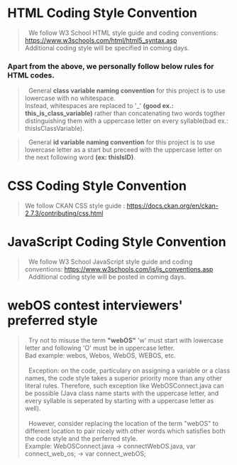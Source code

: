 # HTML Coding Style Convention

> &nbsp;&nbsp;We follow W3 School HTML style guide and coding conventions: https://www.w3schools.com/html/html5_syntax.asp <br> Additional coding style will be specified in coming days.


### Apart from the above, we personally follow below rules for HTML codes. 
> &nbsp;&nbsp;General <b>class variable naming convention</b> for this project is to use lowercase with no whitespace. <br> Instead, whitespaces are replaced to '_' <b>(good ex.: this_is_class_variable)</b> rather than concatenating two words togther distinguishing them with a uppercase letter on every syllable(bad ex.: thisIsClassVariable).

> &nbsp;&nbsp;General <b>id variable naming convention</b> for this project is to use lowercase letter as a start but preceed with the uppercase letter on the next following word <b>(ex: thisIsID)</b>.

# CSS Coding Style Convention
> We follow CKAN CSS style guide : https://docs.ckan.org/en/ckan-2.7.3/contributing/css.html

# JavaScript Coding Style Convention
> &nbsp;&nbsp;We follow W3 School JavaScript style guide and coding conventions: https://www.w3schools.com/js/js_conventions.asp
> &nbsp;&nbsp;Additional coding style will be posted in coming days.

# webOS contest interviewers' preferred style
> &nbsp;&nbsp;Try not to misuse the term **"webOS"** 'w' must start with lowercase letter and following 'O' must be in uppercase letter.<br>
> Bad example: webos, Webos, WebOS, WEBOS, etc.<br><br>
> &nbsp;&nbsp;Exception: on the code, particulary on assigning a variable or a class names, the code style takes a superior priority more than any other literal rules. Therefore, such exception like WebOSConnect.java can be possible (Java class name starts with the uppercase letter, and every syllable is seperated by starting with a uppercase letter as well).<br><br>
> &nbsp;&nbsp;However, consider replacing the location of the term "webOS" to different location to pair nicely with other words which satisfies both the code style and the perferred style.<br>
> Example: WebOSConnect.java -> connectWebOS.java, var connect_web_os; -> var connect_webOS;
